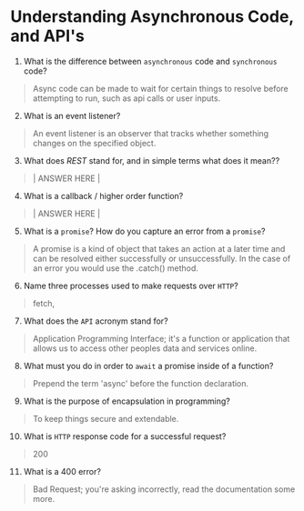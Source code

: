 # Understanding Asynchronous Code, and API's
01. What is the difference between `asynchronous` code and `synchronous` code?

  > Async code can be made to wait for certain things to resolve before attempting to run, such as api calls or user inputs.

02. What is an event listener?

  > An event listener is an observer that tracks whether something changes on the specified object.

03. What does *REST* stand for, and in simple terms what does it mean??

  > | ANSWER HERE |

04. What is a callback / higher order function?

  > | ANSWER HERE |

05. What is a `promise`? How do you capture an error from a `promise`?

  > A promise is a kind of object that takes an action at a later time and can be resolved either successfully or unsuccessfully. In the case of an error you would use the .catch() method.

06. Name three processes used to make requests over `HTTP`?

  > fetch, 

07. What does the `API` acronym stand for?

  > Application Programming Interface; it's a function or application that allows us to access other peoples data and services online.

08. What must you do in order to `await` a promise inside of a function?

  > Prepend the term 'async' before the function declaration.

09. What is the purpose of encapsulation in programming?

  > To keep things secure and extendable.

10. What is `HTTP` response code for a successful request?

  > 200

11. What is a 400 error?

  > Bad Request; you're asking incorrectly, read the documentation some more.
